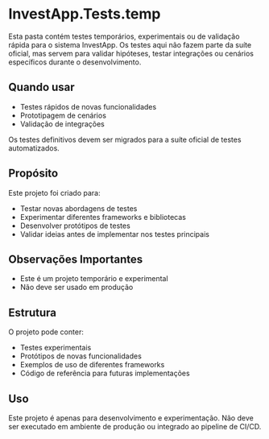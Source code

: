 # InvestApp.Tests.temp

Esta pasta contém testes temporários, experimentais ou de validação rápida para o sistema InvestApp. Os testes aqui não fazem parte da suíte oficial, mas servem para validar hipóteses, testar integrações ou cenários específicos durante o desenvolvimento.

## Quando usar
- Testes rápidos de novas funcionalidades
- Prototipagem de cenários
- Validação de integrações

Os testes definitivos devem ser migrados para a suíte oficial de testes automatizados.

## Propósito

Este projeto foi criado para:
- Testar novas abordagens de testes
- Experimentar diferentes frameworks e bibliotecas
- Desenvolver protótipos de testes
- Validar ideias antes de implementar nos testes principais

## Observações Importantes

- Este é um projeto temporário e experimental
- Não deve ser usado em produção

## Estrutura

O projeto pode conter:
- Testes experimentais
- Protótipos de novas funcionalidades
- Exemplos de uso de diferentes frameworks
- Código de referência para futuras implementações

## Uso

Este projeto é apenas para desenvolvimento e experimentação. Não deve ser executado em ambiente de produção ou integrado ao pipeline de CI/CD. 